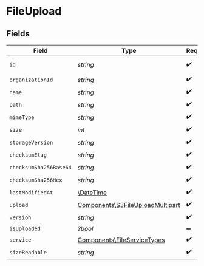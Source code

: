 # FileUpload


## Fields

| Field                                                                                | Type                                                                                 | Required                                                                             | Description                                                                          |
| ------------------------------------------------------------------------------------ | ------------------------------------------------------------------------------------ | ------------------------------------------------------------------------------------ | ------------------------------------------------------------------------------------ |
| `id`                                                                                 | *string*                                                                             | :heavy_check_mark:                                                                   | The ID of the object.                                                                |
| `organizationId`                                                                     | *string*                                                                             | :heavy_check_mark:                                                                   | N/A                                                                                  |
| `name`                                                                               | *string*                                                                             | :heavy_check_mark:                                                                   | N/A                                                                                  |
| `path`                                                                               | *string*                                                                             | :heavy_check_mark:                                                                   | N/A                                                                                  |
| `mimeType`                                                                           | *string*                                                                             | :heavy_check_mark:                                                                   | N/A                                                                                  |
| `size`                                                                               | *int*                                                                                | :heavy_check_mark:                                                                   | N/A                                                                                  |
| `storageVersion`                                                                     | *string*                                                                             | :heavy_check_mark:                                                                   | N/A                                                                                  |
| `checksumEtag`                                                                       | *string*                                                                             | :heavy_check_mark:                                                                   | N/A                                                                                  |
| `checksumSha256Base64`                                                               | *string*                                                                             | :heavy_check_mark:                                                                   | N/A                                                                                  |
| `checksumSha256Hex`                                                                  | *string*                                                                             | :heavy_check_mark:                                                                   | N/A                                                                                  |
| `lastModifiedAt`                                                                     | [\DateTime](https://www.php.net/manual/en/class.datetime.php)                        | :heavy_check_mark:                                                                   | N/A                                                                                  |
| `upload`                                                                             | [Components\S3FileUploadMultipart](../../Models/Components/S3FileUploadMultipart.md) | :heavy_check_mark:                                                                   | N/A                                                                                  |
| `version`                                                                            | *string*                                                                             | :heavy_check_mark:                                                                   | N/A                                                                                  |
| `isUploaded`                                                                         | *?bool*                                                                              | :heavy_minus_sign:                                                                   | N/A                                                                                  |
| `service`                                                                            | [Components\FileServiceTypes](../../Models/Components/FileServiceTypes.md)           | :heavy_check_mark:                                                                   | N/A                                                                                  |
| `sizeReadable`                                                                       | *string*                                                                             | :heavy_check_mark:                                                                   | N/A                                                                                  |